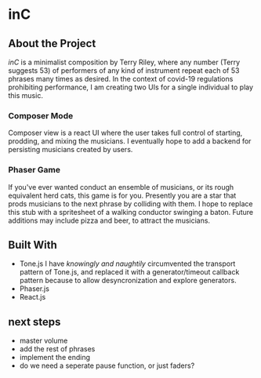 # inC 

## About the Project
*inC* is a minimalist composition by Terry Riley, where any number (Terry suggests 53) of performers of any kind of instrument repeat each of 53 phrases many times as desired. In the context of covid-19 regulations prohibiting performance, I am creating two UIs for a single individual to play this music.

### Composer Mode
Composer view is a react UI where the user takes full control of starting, prodding, and mixing the musicians. I eventually hope to add a backend for persisting musicians created by users.

### Phaser Game
If you've ever wanted conduct an ensemble of musicians, or its rough equivalent herd cats, this game is for you. Presently you are a star that prods musicians to the next phrase by colliding with them. I hope to replace this stub with a spritesheet of a walking conductor swinging a baton. Future additions may include pizza and beer, to attract the musicians.

## Built With
* Tone.js
I have *knowingly and naughtily* circumvented the transport pattern of Tone.js, and replaced it with a generator/timeout callback pattern because to allow desyncronization and explore generators. 
* Phaser.js
* React.js
## next steps
* master volume
* add the rest of phrases
* implement the ending
* do we need a seperate pause function, or just faders?